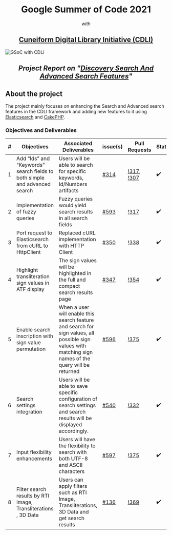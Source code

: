 <h1 align="center"> Google Summer of Code 2021 </h1>
<p align="center"><i>with</i> </p>
<h2 align="center"><a href="https://summerofcode.withgoogle.com/organizations/4724093699489792/">Cuneiform Digital Library Initiative (CDLI)</a></h2>

![GSoC with CDLI](assets/banner.png)

<h2 align="center"><i>Project Report on "<a href="https://summerofcode.withgoogle.com/projects/#5200278048997376">Discovery Search And Advanced Search Features</a>" </i> </h2>

## About the project

The project mainly focuses on enhancing the Search and Advanced search features in the CDLI framework and adding new features to it using [Elasticsearch](https://www.elastic.co/elasticsearch/) and [CakePHP](https://cakephp.org/).

### Objectives and Deliverables

| \# | Objectives                    | Associated Deliverables         | issue(s) | Pull Requests |    Status |
| --- | ----------------------------- | -------------------------------------------- | -------- | -------- | ---- |
| 1 |  Add “Ids” and “Keywords” search fields to both simple and advanced search | Users will be able to search for specific keywords, Id/Numbers artifacts | [#314](https://gitlab.com/cdli/framework/-/issues/314) | [!317](https://gitlab.com/cdli/framework/-/merge_requests/317), [!307](https://gitlab.com/cdli/framework/-/merge_requests/307) |:heavy_check_mark:|
| 2 | Implementation of fuzzy queries | Fuzzy queries would yield search results in all search fields|[#593](https://gitlab.com/cdli/framework/-/issues/593) | [!317](https://gitlab.com/cdli/framework/-/merge_requests/317) |:heavy_check_mark: |
| 3 | Port request to Elasticsearch from cURL to HttpClient | Replaced cURL implementation with HTTP Client|[#350](https://gitlab.com/cdli/framework/-/issues/350)| [!338](https://gitlab.com/cdli/framework/-/merge_requests/338) | :heavy_check_mark: |
| 4 | Highlight transliteration sign values in ATF display |The sign values will be highlighted in the full and compact search results page|[#347](https://gitlab.com/cdli/framework/-/issues/347)| [!354](https://gitlab.com/cdli/framework/-/merge_requests/354) | :heavy_check_mark: |
| 5 | Enable search inscription with sign value permutation |When a user will enable this search feature and search for sign values, all possible sign values with matching sign names of the query will be returned| [#596](https://gitlab.com/cdli/framework/-/issues/596) | [!375](https://gitlab.com/cdli/framework/-/merge_requests/375) |:heavy_check_mark: |
| 6 | Search settings integration | Users will be able to save specific configuration of search settings and search results will be displayed accordingly. |[#540](https://gitlab.com/cdli/framework/-/issues/540) | [!332](https://gitlab.com/cdli/framework/-/merge_requests/332) | :heavy_check_mark: |
| 7 | Input flexibility enhancements |Users will have the flexibility to search with both UTF-8 and ASCII characters |[#597](https://gitlab.com/cdli/framework/-/issues/597)|[!375](https://gitlab.com/cdli/framework/-/merge_requests/375) |:heavy_check_mark: |
| 8 | Filter search results by RTI Image, Transliterations , 3D Data | Users can apply filters such as RTI Image, Transliterations, 3D Data and get search results | [#136](https://gitlab.com/cdli/framework/-/issues/136) | [!369](https://gitlab.com/cdli/framework/-/merge_requests/369) |:heavy_check_mark: |

